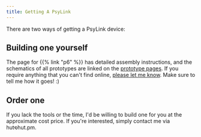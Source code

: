 ```yaml
---
title: Getting A PsyLink
---
```


There are two ways of getting a PsyLink device:

## Building one yourself

The page for {{% link "p6" %}} has detailed assembly instructions, and the
schematics of all prototypes are linked on the [prototype pages](/prototypes).
If you require anything that you can't find online, [please let me
know](https://codeberg.org/psylink/psylink/issues).  Make sure to tell me how
it goes! :)

## Order one

If you lack the tools or the time, I'd be willing to build one for you at
the approximate cost price.  If you're interested, simply contact me via
hut໑hut.pm.
